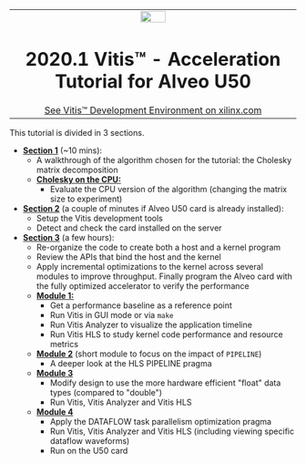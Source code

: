 <table width="100%">
 <tr width="100%">
    <td align="center"><img src="https://www.xilinx.com/content/dam/xilinx/imgs/press/media-kits/corporate/xilinx-logo.png" width="30%"/><h1>2020.1 Vitis™ - Acceleration Tutorial for Alveo U50</h1>
    <a href="https://www.xilinx.com/products/design-tools/vitis.html">See Vitis™ Development Environment on xilinx.com</a>
    </td>
 </tr>
</table>

This tutorial is divided in 3 sections.
* [**Section 1**](./Section_1-Workflows) (~10 mins):
  + A walkthrough of the algorithm chosen for the tutorial: the Cholesky matrix decomposition 
  + [**Cholesky on the CPU:**](./docs/cpu_src)
    * Evaluate the CPU version of the algorithm (changing the matrix size to experiment)
* [**Section 2**](./Section_2-System_Setup) (a couple of minutes if Alveo U50 card is already installed):
  + Setup the Vitis development tools
  + Detect and check the card installed on the server 
* [**Section 3**](./Section_3-Algorithm_Acceleration) (a few hours):
  + Re-organize the code to create both a host and a kernel program
  + Review the APIs that bind the host and the kernel
  + Apply incremental optimizations to the kernel across several modules to improve throughput. Finally program the Alveo card with the fully optimized accelerator to verify the performance
  + [**Module 1:**](./docs/module1_baseline)
    * Get a performance baseline as a reference point
    * Run Vitis in GUI mode or via <code>make</code>
    * Run Vitis Analyzer to visualize the application timeline
    * Run Vitis HLS to study kernel code performance and resource metrics
  + [**Module 2**](./docs/module2_pipeline) (short module to focus on the impact of <code>PIPELINE</code>)
    * A deeper look at the HLS PIPELINE pragma
  + [**Module 3**](./docs/module3_datatype)
    * Modify design to use the more hardware efficient "float" data types (compared to "double")
    * Run Vitis, Vitis Analyzer and Vitis HLS
  + [**Module 4**](./docs/module4_dataflow)
    * Apply the DATAFLOW task parallelism optimization pragma
    * Run Vitis, Vitis Analyzer and Vitis HLS (including viewing specific dataflow waveforms)
    * Run on the U50 card
